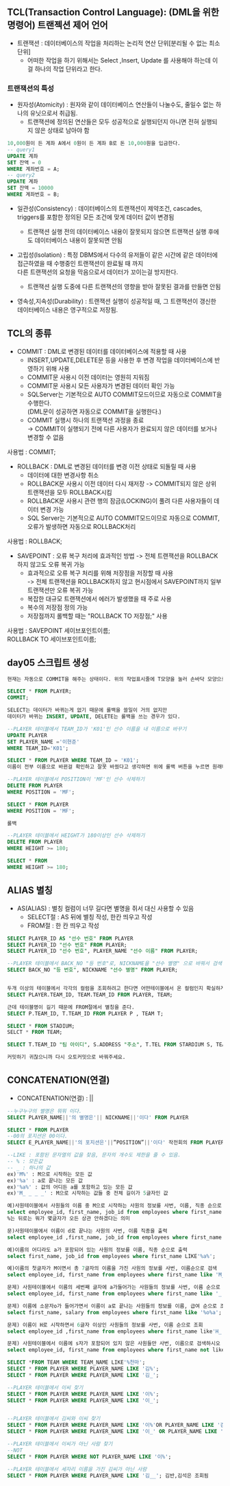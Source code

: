 ## TCL(Transaction Control Language): (DML을 위한 명령어) 트랜젝션 제어 언어
- 트랜잭션 : 데이터베이스의 작업을 처리하는 논리적 연산 단위[분리될 수 없는 최소 단위]
    - 어떠한 작업을 하기 위해서는 Select ,Insert, Update 를 사용해야 하는데 이걸 하나의 작업 단위라고 한다.


### 트랜잭션의 특성
- 원자성(Atomicity) : 원자와 같이 데이터베이스 연산들이 나눌수도, 줄일수 없는 하나의 유닛으로서 취급됨.
    - 트랜잭션에 정의된 연산들은 모두 성공적으로 실행되던지 아니면 전혀 실행되지 않은 상태로 남아야 함

```SQL
10,000원이 든 계좌 A에서 0원이 든 계좌 B로 돈 10,000원을 입금한다.
-- query1
UPDATE 계좌
SET 잔액 = 0
WHERE 계좌번호 = A;
-- query2
UPDATE 계좌
SET 잔액 = 10000
WHERE 계좌번호 = B;
```
  
  
- 일관성(Consistency) : 데이터베이스의 트랜잭션이 제약조건, cascades, triggers를 포함한 정의된 모든 조건에 맞게 데이터 값이 변경됨
    - 트랜잭션 실행 전의 데이터베이스 내용이 잘못되지 않으면 트랜잭션 실행 후에도 데이터베이스 내용이 잘못되면 안됨

- 고립성(Isolation) : 특정 DBMS에서 다수의 유저들이 같은 시간에 같은 데이터에 접근하였을 때 수행중인 트랜잭션이 완료될 때 까지<br> 다른 트랜잭션의 요청을 막음으로서 데이터가 꼬이는걸 방지한다.
    - 트랜잭션 실행 도중에 다른 트랜잭션의 영향을 받아 잘못된 결과를 만들면 안됨

- 영속성,지속성(Durability) : 트랜잭션 실행이 성공적일 때, 그 트랜잭션이 갱신한 데이터베이스 내용은 영구적으로 저장됨.


## TCL의 종류

- COMMIT : DML로 변경된 데이터를 데이터베이스에 적용할 때 사용
  - INSERT,UPDATE,DELETE문 등을 사용한 후 변경 작업을 데이터베이스에 반영하기 위해 사용
  - COMMIT문 사용시 이전 데이터는 영원히 지워짐
  - COMMIT문 사용시 모든 사용자가 변경된 데이터 확인 가능
  - SQLServer는 기본적으로 AUTO COMMIT모드이므로 자동으로 COMMIT을 수행한다.<br> (DML문이 성공하면 자동으로 COMMIT을 실행한다.)
  - COMMIT 실행시 하나의 트랜잭션 과정을 종료<br> → COMMIT이 실행되기 전에 다른 사용자가 완료되지 않은 데이터를 보거나 변경할 수 없음<br>

사용법 : COMMIT;<br>

- ROLLBACK : DML로 변경된 데이터를 변경 이전 상태로 되돌릴 때 사용
    - 데이터에 대한 변경사항 취소
    - ROLLBACK문 사용시 이전 데이터 다시 재저장 -> COMMIT되지 않은 상위 트랜잭션을 모두 ROLLBACK시킴
    - ROLLBACK문 사용시 관련 행의 잠금(LOCKING)이 풀려 다른 사용자들이 데이터 변경 가능
    - SQL Server는 기본적으로 AUTO COMMIT모드이므로 자동으로 COMMIT, 오류가 발생하면 자동으로 ROLLBACK처리

사용법 : ROLLBACK;<br>

- SAVEPOINT : 오류 복구 처리에 효과적인 방법 -> 전체 트랜잭션을 ROLLBACK하지 않고도 오류 복귀 가능
    - 효과적으로 오류 복구 처리를 위해 저장점을 저장할 때 사용<br> -> 전체 트랜잭션을 ROLLBACK하지 않고 현시점에서 SAVEPOINT까지 일부 트랜잭션만 오류 복귀 가능
    - 복잡한 대규모 트랜잭션에서 에러가 발생했을 때 주로 사용
    - 복수의 저장점 정의 가능
    - 저장점까지 롤백할 때는 "ROLLBACK TO 저장점;" 사용

사용법 : SAVEPOINT 세이브포인트이름;<br>
ROLLBACK TO 세이브포인트이름;<br>

## day05 스크립트 생성

```SQL
현재는 자동으로 COMMIT을 해주는 상태이다. 위의 작업표시줄에 T모양을 눌러 손바닥 모양으로 바꾼다. 내가 직접 트랜젝션을 관리하겠다는 의미

SELECT * FROM PLAYER;
COMMIT;

SELECT는 데이터가 바뀌는게 없기 때문에 롤백을 쓸일이 거의 없지만
데이터가 바뀌는 INSERT, UPDATE, DELETE는 롤백을 쓰는 경우가 있다.

--PLAYER 테이블에서 TEAM_ID가 'K01'인 선수 이름을 내 이름으로 바꾸기
UPDATE PLAYER
SET PLAYER_NAME ='이현준'
WHERE TEAM_ID='K01';

SELECT * FROM PLAYER WHERE TEAM_ID = 'K01';
이름이 전부 이름으로 바뀐걸 확인하고 잘못 바꿨다고 생각하면 위에 롤백 버튼을 누르면 원래대로 돌아간다.

--PLAYER 테이블에서 POSITION이 'MF'인 선수 삭제하기
DELETE FROM PLAYER
WHERE POSITION = 'MF';

SELECT * FROM PLAYER
WHERE POSITION = 'MF';

롤백

--PLAYER 테이블에서 HEIGHT가 180이상인 선수 삭제하기
DELETE FROM PLAYER
WHERE HEIGHT >= 180;

SELECT * FROM
WHERE HEIGHT >= 180;
```
## ALIAS 별칭
- AS(ALIAS) : 별칭	컬럼이 너무 길다면 별명을 쥐서 대신 사용할 수 있음
    - SELECT절 : AS 뒤에 별칭 작성, 한칸 띄우고 작성
    - FROM절 : 한 칸 띄우고 작성

```SQL
SELECT PLAYER_ID AS "선수 번호" FROM PLAYER
SELECT PLAYER_ID "선수 번호" FROM PLAYER;
SELECT PLAYER_ID "선수 번호", PLAYER_NAME "선수 이름" FROM PLAYER;

--PLAYER 테이블에서 BACK_NO "등 번호"로, NICKNAME을 "선수 별명" 으로 바꿔서 검색
SELECT BACK_NO "등 번호", NICKNAME "선수 별명" FROM PLAYER;


두개 이상의 테이블에서 각각의 컬럼을 조회하려고 한다면 어떤테이블에서 온 컬럼인지 확실하게 적어줘야 한다.
SELECT PLAYER.TEAM_ID, TEAM.TEAM_ID FROM PLAYER, TEAM;

근데 테이블명이 길기 때문에 FROM절에서 별칭을 준다.
SELECT P.TEAM_ID, T.TEAM_ID FROM PLAYER P , TEAM T;

SELECT * FROM STADIUM;
SELCT * FROM TEAM;

SELECT T.TEAM_ID "팀 아이디", S.ADDRESS "주소", T.TEL FROM STARDIUM S, TEAM T;

커밋하기 귀찮으니까 다시 오토커밋으로 바꿔주세요.
```

## CONCATENATION(연결)
- CONCATENATION(연결) : ||

```SQL
--누구누구의 별명은 뭐뭐 이다.
SELECT PLAYER_NAME||'의 별명은'|| NICKNAME||'이다' FROM PLAYER

SELECT * FROM PLAYER
--00의 포지션은 00이다.
SELECT E_PLAYER_NAME||'의 포지션은'||”POSITION”||'이다' 작전회의 FROM PLAYER;

--LIKE : 포함된 문자열의 값을 찾음, 문자의 개수도 제한을 줄 수 있음.
-- % : 모든값
-- _ : 하나의 값
ex)'M%' : M으로 시작하는 모든 값
ex)'%a' : a로 끝나는 모든 값
ex)'%a%' : 값의 어디든 a를 포함하고 있는 모든 값
ex)'M_ _ _ _' : M으로 시작하는 값들 중 전체 길이가 5글자인 값

예)사원테이블에서 사원들의 이름 중 M으로 시작하는 사원의 정보를 사번, 이름, 직종 순으로 출력
select employee_id, first_name, job_id from employees where first_name LIKE 'M%';
%는 뒤로는 뭐가 몇글자가 오든 상관 안하겠다는 의미

문)사원테이블에서 이름이 d로 끝나는 사원의 사번, 이름 직종을 출력
select employee_id ,first_name, job_id from employees where first_name LIKE'%d';

예)이름의 어디라도 a가 포함되어 있는 사원의 정보를 이름, 직종 순으로 출력
select first_name, job_id from employees where first_name LIKE'%a%';

예)이름의 첫글자가 M이면서 총 7글자의 이름을 가진 사원의 정보를 사번, 이름순으로 검색
select employee_id, first_name from employees where first_name like 'M______'

문제) 사원테이블에서 이름의 세번째 글자에 a가들어가는 사원들의 정보를 사번, 이름 순으로 출력
select employee_id, first_name from employees where first_name like '_ _ a%';

문제) 이름에 소문자o가 들어가면서 이름이 a로 끝나는 사원들의 정보를 이름, 급여 순으로 조회
select first_name, salary from employees where first_name like '%o%a';

문제) 이름이 H로 시작하면서 6글자 이상인 사원들의 정보를 사번, 이름 순으로 조회
select employee_id ,first_name from employees where first_name like'H_ _ _ _ _%';

문제) 사원테이블에서 이름에 s자가 포함되어 있지 않은 사원들만 사번, 이름으로 검색하시오
select employee_id, first_name from employees where first_name not like'%s%';

SELECT *FROM TEAM WHERE TEAM_NAME LIKE'%천마';
SELECT * FROM PLAYER WHERE PLAYER_NAME LIKE '김%';
SELECT * FROM PLAYER WHERE PLAYER_NAME LIKE '김_';

--PLAYER 테이블에서 이씨 찾기
SELECT * FROM PLAYER WHERE PLAYER_NAME LIKE '이%';
SELECT * FROM PLAYER WHERE PLAYER_NAME LIKE '이_';


--PLAYER 테이블에서 김씨와 이씨 찾기
SELECT * FROM PLAYER WHERE PLAYER_NAME LIKE '이%'OR PLAYER_NAME LIKE '김%';
SELECT * FROM PLAYER WHERE PLAYER_NAME LIKE '이_' OR PLAYER_NAME LIKE '김_';

--PLAYER 테이블에서 이씨가 아닌 사람 찾기
--NOT
SELECT * FROM PLAYER WHERE NOT PLAYER_NAME LIKE '이%';

--PLAYER 테이블에서 세자리 이름을 가진 김씨가 아닌 사람
SELECT * FROM PLAYER WHERE PLAYER_NAME LIKE '김__'; 김반,김석은 조회됨
```
